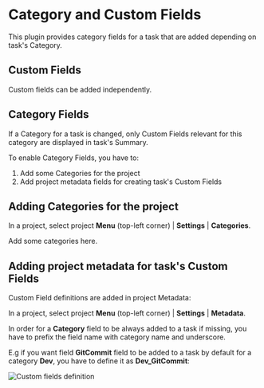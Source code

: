 Category and Custom Fields
==========================

This plugin provides category fields for a task that are added depending on task's Category.

Custom Fields
---------------

Custom fields can be added independently.


Category Fields
---------------

If a Category for a task is changed, only Custom Fields relevant for this category are displayed in task's Summary.


To enable Category Fields, you have to:

1. Add some Categories for the project
2. Add project metadata fields for creating task's Custom Fields


Adding Categories for the project
---------------------------------

In a project, select project **Menu** (top-left corner) | **Settings** | **Categories**.

Add some categories here.


Adding project metadata for task's Custom Fields
------------------------------------------------

Custom Field definitions are added in project Metadata:

In a project, select project **Menu** (top-left corner) | **Settings** | **Metadata**.

In order for a **Category** field to be always added to a task if missing, you have to prefix the field name with category name and underscore.

E.g if you want field **GitCommit** field to be added to a task by default for a category **Dev**, you have to define it as **Dev_GitCommit**:

![Custom fields definition](screenshots/custom-fields-def.png)
